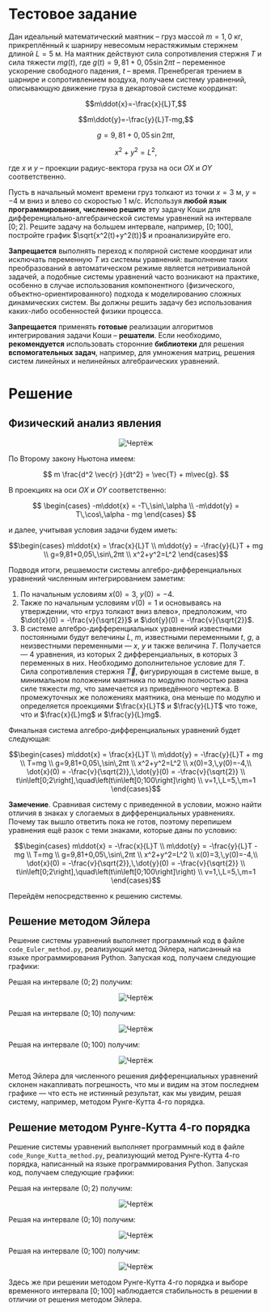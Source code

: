# Тестовое задание

  Дан идеальный математический маятник – груз массой $m = 1,0$ кг, прикреплённый к шарниру невесомым нерастяжимым стержнем длиной $L = 5$ м. На маятник действуют сила сопротивления стержня $T$ и сила тяжести $mg(t)$, где $g(t) = 9,81+0,05\sin{2πt}$ – переменное ускорение свободного падения, $t$ – время. Пренебрегая трением в шарнире и сопротивлением воздуха, получаем систему уравнений, описывающую движение груза в декартовой системе координат:  
```math
m\ddot{x}=-\frac{x}{L}T,
```
```math
m\ddot{y}=-\frac{y}{L}T-mg,
```
```math
g=9,81+0,05\,\sin{2πt},
```
```math
x^2+y^2=L^2,
```
где $x$ и $y$ – проекции радиус-вектора груза на оси $OX$ и $OY$ соответственно.  

  Пусть в начальный момент времени груз толкают из точки $x=3$ м, $y=−4$ м вниз и влево со скоростью $1$ м/c. Используя **любой язык программирования, численно решите** эту задачу Коши для дифференциально-алгебраической системы уравнений на интервале $\left[0; 2\right].$ Решите задачу на большем интервале, например, $\left[0; 100\right],$ постройте график $\sqrt{x^2(t)+y^2(t)}$ и проанализируйте его.
  
  **Запрещается** выполнять переход к полярной системе координат или исключать переменную $T$ из системы уравнений: выполнение таких преобразований в автоматическом режиме является нетривиальной задачей, а подобные системы уравнений часто возникают на практике, особенно в случае использования компонентного (физического, объектно-ориентированного) подхода к моделированию сложных динамических систем. Вы должны решить задачу без использования каких-либо особенностей физики процесса.
  
  **Запрещается** применять **готовые** реализации алгоритмов интегрирования задачи Коши – **решатели**. Если необходимо, **рекомендуется** использовать сторонние **библиотеки** для решения **вспомогательных задач**, например, для умножения матриц, решения систем линейных и нелинейных алгебраических уравнений.

# Решение
## Физический анализ явления
<p align="center"><img src="https://github.com/sergefriendly/orchidea/raw/main/drawing.PNG" alt="Чертёж"></p>
По Второму закону Ньютона имеем:  

```math

m \frac{d^2 \vec{r} }{dt^2} = \vec{T} + m\vec{g}.

```

В проекциях на оси $OX$ и $OY$ соответственно:

```math

\begin{cases}
  -m\ddot{x} = -T\,\sin\,\alpha \\
  -m\ddot{y} = T\,\cos\,\alpha - mg
\end{cases}

```
и далее, учитывая условия задачи будем иметь:

```math
\begin{cases}
  m\ddot{x} = \frac{x}{L}T \\
  m\ddot{y} = -\frac{y}{L}T + mg \\
  g=9,81+0,05\,\sin\,2πt \\
  x^2+y^2=L^2
\end{cases}
```
Подводя итоги, решаемости системы алгебро-дифференциальных уравнений численным интегрированием заметим:
1. По начальным условиям $x(0)=3$, $y(0)=-4$.
2. Также по начальным условиям $v(0)=1$ и основываясь на утверждении, что «груз толкают вниз влево», предположим, что $\dot{x}(0) = -\frac{v}{\sqrt{2}}$ и $\dot{y}(0) = -\frac{v}{\sqrt{2}}$.
3. В системе алгебро-дифференциальных уравнений известными постоянными будут велечины $L$, $m$, известными переменными $t$, $g$, а неизвестными переменными — $x$, $y$ и также величина $T$. Получается — 4 уравнения, из которых 2 дифференциальных, в которых 3 переменных в них. Необходимо дополнительное условие для $T$. Сила сопротивления стержня $\vec{T}$, фигурирующая в системе выше, в минимальном положении маятника по модулю полностью равна силе тяжести $mg$, что замечается из приведённого чертежа. В промежуточных же положениях маятника, она меньше по модулю и определяется проекциями $\frac{x}{L}T$ и $\frac{y}{L}T$ что тоже, что и $\frac{x}{L}mg$ и $\frac{y}{L}mg$.

Финальная система алгебро-дифференциальных уравнений будет следующая:

```math
\begin{cases}
  m\ddot{x} = \frac{x}{L}T \\
  m\ddot{y} = -\frac{y}{L}T + mg \\
  T=mg \\
  g=9,81+0,05\,\sin\,2πt \\
  x^2+y^2=L^2 \\
  x(0)=3,\,y(0)=-4,\\
  \dot{x}(0) = -\frac{v}{\sqrt{2}},\,\dot{y}(0) = -\frac{v}{\sqrt{2}} \\
  t\in\left[0;2\right],\quad\left(t\in\left[0;100\right]\right) \\
  v=1,\,L=5,\,m=1
\end{cases}
```

**Замечение**. Сравнивая систему с приведенной в условии, можно найти отличия в знаках у слогаемых в дифференциальных уравнениях. Почему так вышло ответить пока не готов, поэтому перепишем уравнения ещё разок с теми знаками, которые даны по условию:

```math
\begin{cases}
  m\ddot{x} = -\frac{x}{L}T \\
  m\ddot{y} = -\frac{y}{L}T - mg \\
  T=mg \\
  g=9,81+0,05\,\sin\,2πt \\
  x^2+y^2=L^2 \\
  x(0)=3,\,y(0)=-4,\\
  \dot{x}(0) = -\frac{v}{\sqrt{2}},\,\dot{y}(0) = -\frac{v}{\sqrt{2}} \\
  t\in\left[0;2\right],\quad\left(t\in\left[0;100\right]\right) \\
  v=1,\,L=5,\,m=1
\end{cases}
```
Перейдём непосредственно к решению системы.

## Решение методом Эйлера
Решение системы уравнений выполняет программный код в файле `code_Euler_method.py`, реализующий метод Эйлера, написанный на языке программирования Python. Запуская код, получаем следующие графики:

Решая на интервале $\left(0;2\right)$ получим:
<p align="center"><img src="https://github.com/sergefriendly/orchidea/raw/main/charts_1.png" alt="Чертёж"></p>

Решая на интервале $\left(0;10\right)$ получим:
<p align="center"><img src="https://github.com/sergefriendly/orchidea/raw/main/charts_2.png" alt="Чертёж"></p>

Решая на интервале $\left(0;100\right)$ получим:
<p align="center"><img src="https://github.com/sergefriendly/orchidea/raw/main/charts_3.png" alt="Чертёж"></p>

Метод Эйлера для численного решения дифференциальных уравнений склонен накапливать погрешность, что мы и видим на этом последнем графике — что есть не истинный результат, как мы увидим, решая систему, например, методом Рунге-Кутта 4-го порядка.

## Решение методом Рунге-Кутта 4-го порядка
Решение системы уравнений выполняет программный код в файле `code_Runge_Kutta_method.py`, реализующий метод Рунге-Кутта 4-го порядка, написанный на языке программирования Python. Запуская код, получаем следующие графики:

Решая на интервале $\left(0;2\right)$ получим:
<p align="center"><img src="https://github.com/sergefriendly/orchidea/raw/main/charts_4.png" alt="Чертёж"></p>

Решая на интервале $\left(0;10\right)$ получим:
<p align="center"><img src="https://github.com/sergefriendly/orchidea/raw/main/charts_5.png" alt="Чертёж"></p>

Решая на интервале $\left(0;100\right)$ получим:
<p align="center"><img src="https://github.com/sergefriendly/orchidea/raw/main/charts_6.png" alt="Чертёж"></p>

Здесь же при решении методом Рунге-Кутта 4-го порядка и выборе временного интервала $\left[0;100\right]$ наблюдается стабильность в решении в отличии от решения методом Эйлера.

